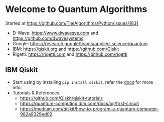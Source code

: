 # Welcome to Quantum Algorithms

Started at https://github.com/TheAlgorithms/Python/issues/1831

- D-Wave: https://www.dwavesys.com and https://github.com/dwavesystems
- Google: https://research.google/teams/applied-science/quantum
- IBM: https://qiskit.org and https://github.com/Qiskit
- Rigetti: https://rigetti.com and https://github.com/rigetti

## IBM Qiskit

- Start using by installing `pip install qiskit`, refer the [docs](https://qiskit.org/documentation/install.html) for more info.
- Tutorials & References
  - https://github.com/Qiskit/qiskit-tutorials
  - https://quantum-computing.ibm.com/docs/iql/first-circuit
  - https://medium.com/qiskit/how-to-program-a-quantum-computer-982a9329ed02
